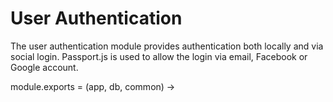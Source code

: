 # User Authentication

The user authentication module provides authentication both locally and via social login. Passport.js is used to allow the login via email, Facebook or Google account. 


  module.exports = (app, db, common) ->
    
